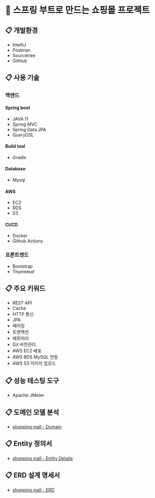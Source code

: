 # :shopping_cart: 스프링 부트로 만드는 쇼핑몰 프로젝트

## :clipboard: 개발환경
* IntelliJ
* Postman
* Sourcetree
* GitHub

## :clipboard: 사용 기술
### 백엔드
#### Spring boot
* JAVA 11
* Spring MVC
* Spring Data JPA
* QueryDSL

#### Build tool
* Gradle

#### Database
* Mysql

#### AWS
* EC2
* RDS
* S3

#### CI/CD
* Docker
* Github Actions

### 프론트엔드
* Bootstrap
* Thymeleaf

## :clipboard: 주요 키워드
* REST API
* Cache
* HTTP 통신
* JPA
* 페이징
* 트랜잭션
* 예외처리
* Git 버전관리
* AWS EC2 배포
* AWS RDS MySQL 연동
* AWS S3 이미지 업로드

## :clipboard: 성능 테스팅 도구
* Apache JMeter

## :clipboard: 도메인 모델 분석
* [shopping mall - Domain](https://github.com/CokeLee777/springboot-shoppingmall/issues/1#issuecomment-1007228702)

## :clipboard: Entity 정의서
* [shopping mall - Entity Details](https://github.com/CokeLee777/springboot-shoppingmall/issues/2#issuecomment-1007239378)

## :clipboard: ERD 설계 명세서
* [shopping mall - ERD](https://github.com/CokeLee777/springboot-shoppingmall/issues/2#issuecomment-999452751)
